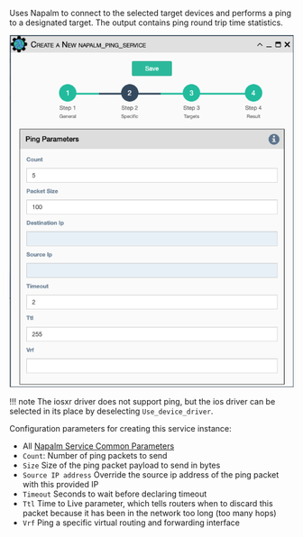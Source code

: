 Uses Napalm to connect to the selected target devices and performs a
ping to a designated target. The output contains ping round trip time
statistics. 

![Napalm Ping Service](../../_static/automation/builtin_service_types/napalm_ping.png)

!!! note
The iosxr driver does not support ping, but
the ios driver can be selected in its place by deselecting
`Use_device_driver`.

Configuration parameters for creating this service instance:

- All [Napalm Service Common Parameters](napalm_common.md) 
- `Count`: Number of ping packets to send
- `Size` Size of the ping packet payload to send in bytes
- `Source IP address` Override the source ip address of the ping
  packet with this provided IP
- `Timeout` Seconds to wait before declaring timeout
- `Ttl` Time to Live parameter, which tells routers when to discard
  this packet because it has been in the network too long (too many
  hops)
- `Vrf` Ping a specific virtual routing and forwarding interface
